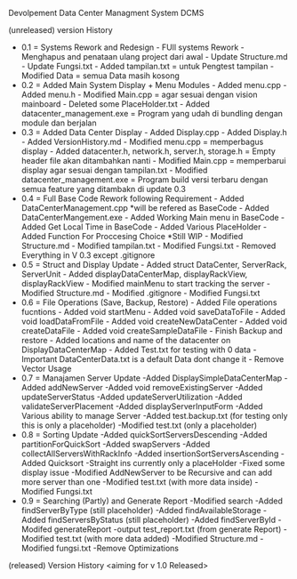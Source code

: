 Devolpement Data Center Managment System DCMS

(unreleased) version History
- 0.1 = Systems Rework and Redesign
        - FUll systems Rework
        - Menghapus and penataan ulang project dari awal
        - Update Structure.md
        - Update Fungsi.txt
        - Added tampilan.txt = untuk Pengtest tampilan
        - Modified Data = semua Data masih kosong
- 0.2 = Added Main System Display + Menu Modules
        - Added menu.cpp
        - Added menu.h
        - Modified Main.cpp = agar sesuai dengan vision mainboard
        - Deleted some PlaceHolder.txt
        - Added datacenter_management.exe = Program yang udah di bundling dengan module dan berjalan
- 0.3 = Added Data Center Display
        - Added Display.cpp
        - Added Display.h
        - Added VersionHistory.md
        - Modified menu.cpp = memperbagus display
        - Added datacenter.h, network.h, server.h, storage.h = Empty header file akan ditambahkan nanti
        - Modified Main.cpp = memperbarui display agar sesuai dengan tampilan.txt
        - Modified datacenter_management.exe = Program build versi terbaru dengan semua feature yang ditambakn di update 0.3 
- 0.4 = Full Base Code Rework following Requirement
        - Added DataCenterManagement.cpp *will be refered as BaseCode
        - Added DataCenterMangement.exe
        - Added Working Main menu in BaseCode
        - Added Get Local Time in BaseCode
        - Added Various PlaceHolder
        - Added Function For Proccesing Choice *Still WIP
        - Modified Structure.md
        - Modified tampilan.txt
        - Modified Fungsi.txt
        - Removed Everything in V 0.3 except .gitignore
- 0.5 = Struct and Display Update
        - Added struct DataCenter, ServerRack, ServerUnit
        - Added displayDataCenterMap, displayRackView, displayRackView
        - Modified mainMenu to start tracking the server
        - Modified Structure.md
        - Modified .gitignore
        - Modified Fungsi.txt
- 0.6 = File Operations (Save, Backup, Restore)
        - Added File operations fucntions
        - Added void startMenu
        - Added void saveDataToFile
        - Added void loadDataFromFile
        - Added void createNewDataCenter
        - Added void createDataFile
        - Added void createSampleDataFile
        - Finish Backup and restore
        - Added locations and name of the datacenter on DisplayDataCenterMap
        - Added Test.txt for testing with 0 data
        - Important DataCenterData.txt is a default Data dont change it
        - Remove Vector Usage
- 0.7 = Manajamen Server Update
        -Added DisplaySimpleDataCenterMap
        -Added addNewServer
        -Added void removeExistingServer
        -Added updateServerStatus
        -Added updateServerUtilization
        -Added validateServerPlacement
        -Added displayServerInputForm
        -Added Various ability to manage Server
        -Added test.backup.txt (for testing only this is only a placeholder)
        -Modified test.txt (only a placeholder)
- 0.8 = Sorting Update
        -Added quickSortServersDescending
        -Added partitionForQuickSort
        -Added swapServers
        -Added collectAllServersWithRackInfo
        -Added insertionSortServersAscending
        -Added Quicksort
        -Straight ins currently only a placeHolder
        -Fixed some display issue
        -Modified AddNewServer to be Recursive and can add more server than one
        -Modified test.txt (with more data inside)
        -Modified Fungsi.txt
- 0.9 = Searching (Partly) and Generate Report
        -Modified search
        -Added findServerByType (still placeholder)
        -Added findAvailableStorage
        -Added findServersByStatus (still placeholder)
        -Added findServerById
        -Modifed generateReport
        -output test_report.txt (from generate Report)
        -Modified test.txt (with more data added)
        -Modified Structure.md
        -Modified fungsi.txt
        -Remove Optimizations


(released) Version History <aiming for v 1.0 Released>
